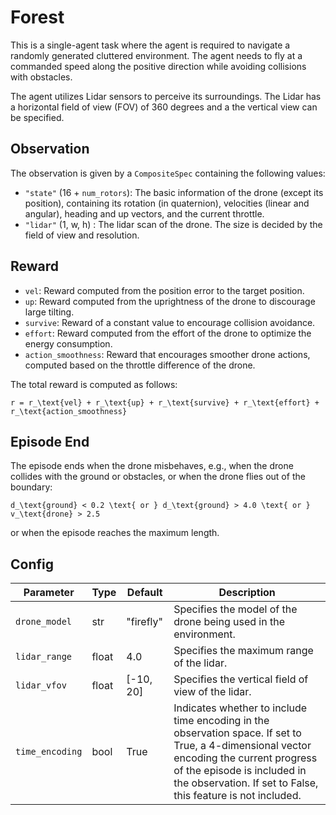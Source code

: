 # Forest

This is a single-agent task where the agent is required to navigate a randomly
generated cluttered environment. The agent needs to fly at a commanded speed
along the positive direction while avoiding collisions with obstacles.

The agent utilizes Lidar sensors to perceive its surroundings. The Lidar has
a horizontal field of view (FOV) of 360 degrees and a the vertical view can be
specified.

## Observation

The observation is given by a `CompositeSpec` containing the following values:

- `"state"` (16 + `num_rotors`): The basic information of the drone
(except its position), containing its rotation (in quaternion), velocities
(linear and angular), heading and up vectors, and the current throttle.
- `"lidar"` (1, w, h) : The lidar scan of the drone. The size is decided by the
field of view and resolution.

## Reward

- `vel`: Reward computed from the position error to the target position.
- `up`: Reward computed from the uprightness of the drone to discourage large tilting.
- `survive`: Reward of a constant value to encourage collision avoidance.
- `effort`: Reward computed from the effort of the drone to optimize the
energy consumption.
- `action_smoothness`: Reward that encourages smoother drone actions,
computed based on the throttle difference of the drone.

The total reward is computed as follows:

```{math}
r = r_\text{vel} + r_\text{up} + r_\text{survive} + r_\text{effort} + r_\text{action_smoothness}
```

## Episode End

The episode ends when the drone misbehaves, e.g., when the drone collides
with the ground or obstacles, or when the drone flies out of the boundary:

```{math}
d_\text{ground} < 0.2 \text{ or } d_\text{ground} > 4.0 \text{ or } v_\text{drone} > 2.5
```

or when the episode reaches the maximum length.

## Config

| Parameter       | Type  | Default   | Description                                                                                                                                                                                                                             |
| --------------- | ----- | --------- | --------------------------------------------------------------------------------------------------------------------------------------------------------------------------------------------------------------------------------------- |
| `drone_model`   | str   | "firefly" | Specifies the model of the drone being used in the environment.                                                                                                                                                                         |
| `lidar_range`   | float | 4.0       | Specifies the maximum range of the lidar.                                                                                                                                                                                               |
| `lidar_vfov`    | float | [-10, 20] | Specifies the vertical field of view of the lidar.                                                                                                                                                                                      |
| `time_encoding` | bool  | True      | Indicates whether to include time encoding in the observation space. If set to True, a 4-dimensional vector encoding the current progress of the episode is included in the observation. If set to False, this feature is not included. |
